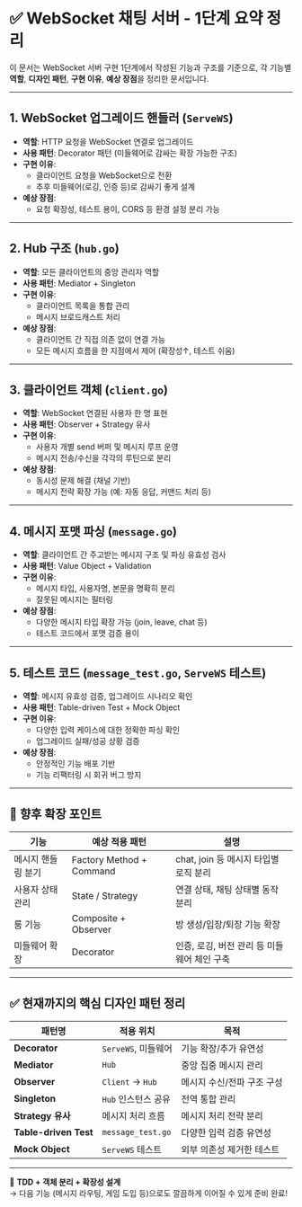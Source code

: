 # ✅ WebSocket 채팅 서버 - 1단계 요약 정리

이 문서는 WebSocket 서버 구현 1단계에서 작성된 기능과 구조를 기준으로,
각 기능별 **역할**, **디자인 패턴**, **구현 이유**, **예상 장점**을 정리한 문서입니다.

---

## 1. WebSocket 업그레이드 핸들러 (`ServeWS`)

- **역할**: HTTP 요청을 WebSocket 연결로 업그레이드
- **사용 패턴**: Decorator 패턴 (미들웨어로 감싸는 확장 가능한 구조)
- **구현 이유**:
  - 클라이언트 요청을 WebSocket으로 전환
  - 추후 미들웨어(로깅, 인증 등)로 감싸기 좋게 설계
- **예상 장점**:
  - 요청 확장성, 테스트 용이, CORS 등 환경 설정 분리 가능

---

## 2. Hub 구조 (`hub.go`)

- **역할**: 모든 클라이언트의 중앙 관리자 역할
- **사용 패턴**: Mediator + Singleton
- **구현 이유**:
  - 클라이언트 목록을 통합 관리
  - 메시지 브로드캐스트 처리
- **예상 장점**:
  - 클라이언트 간 직접 의존 없이 연결 가능
  - 모든 메시지 흐름을 한 지점에서 제어 (확장성↑, 테스트 쉬움)

---

## 3. 클라이언트 객체 (`client.go`)

- **역할**: WebSocket 연결된 사용자 한 명 표현
- **사용 패턴**: Observer + Strategy 유사
- **구현 이유**:
  - 사용자 개별 send 버퍼 및 메시지 루프 운영
  - 메시지 전송/수신을 각각의 루틴으로 분리
- **예상 장점**:
  - 동시성 문제 해결 (채널 기반)
  - 메시지 전략 확장 가능 (예: 자동 응답, 커맨드 처리 등)

---

## 4. 메시지 포맷 파싱 (`message.go`)

- **역할**: 클라이언트 간 주고받는 메시지 구조 및 파싱 유효성 검사
- **사용 패턴**: Value Object + Validation
- **구현 이유**:
  - 메시지 타입, 사용자명, 본문을 명확히 분리
  - 잘못된 메시지는 필터링
- **예상 장점**:
  - 다양한 메시지 타입 확장 가능 (join, leave, chat 등)
  - 테스트 코드에서 포맷 검증 용이

---

## 5. 테스트 코드 (`message_test.go`, `ServeWS` 테스트)

- **역할**: 메시지 유효성 검증, 업그레이드 시나리오 확인
- **사용 패턴**: Table-driven Test + Mock Object
- **구현 이유**:
  - 다양한 입력 케이스에 대한 정확한 파싱 확인
  - 업그레이드 실패/성공 상황 검증
- **예상 장점**:
  - 안정적인 기능 배포 기반
  - 기능 리팩터링 시 회귀 버그 방지

---

## 📌 향후 확장 포인트

| 기능 | 예상 적용 패턴 | 설명 |
|------|----------------|------|
| 메시지 핸들링 분기 | Factory Method + Command | chat, join 등 메시지 타입별 로직 분리 |
| 사용자 상태 관리 | State / Strategy | 연결 상태, 채팅 상태별 동작 분리 |
| 룸 기능 | Composite + Observer | 방 생성/입장/퇴장 기능 확장 |
| 미들웨어 확장 | Decorator | 인증, 로깅, 버전 관리 등 미들웨어 체인 구축 |

---

## ✅ 현재까지의 핵심 디자인 패턴 정리

| 패턴명 | 적용 위치 | 목적 |
|--------|-----------|------|
| **Decorator** | `ServeWS`, 미들웨어 | 기능 확장/추가 유연성 |
| **Mediator** | `Hub` | 중앙 집중 메시지 관리 |
| **Observer** | `Client` → `Hub` | 메시지 수신/전파 구조 구성 |
| **Singleton** | `Hub` 인스턴스 공유 | 전역 통합 관리 |
| **Strategy 유사** | 메시지 처리 흐름 | 메시지 처리 전략 분리 |
| **Table-driven Test** | `message_test.go` | 다양한 입력 검증 유연성 |
| **Mock Object** | `ServeWS` 테스트 | 외부 의존성 제거한 테스트

---

🧠 **TDD + 객체 분리 + 확장성 설계**  
→ 다음 기능 (메시지 라우팅, 게임 도입 등)으로도 깔끔하게 이어질 수 있게 준비 완료!

